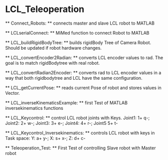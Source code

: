 # LCL_Teleoperation

** Connect_Robots: ** connects master and slave LCL robot to MATLAB

** LCLserialConnect: ** MiMed function to connect Robot to MATLAB 

** LCL_buildRigidBodyTree: ** builds rigidBody Tree of Camera Robot. Should be updated if robot hardware changes.

** LCL_convertEncoder2Radian: ** converts LCL encoder values to rad. The goal is to match rigidBodytree with real robot.

** LCL_convertRadian2Encoder: ** converts rad to LCL encoder values in a way that both rigidbodytree and LCL have the same configuration.

** LCL_getCurrentPose: ** reads current Pose of robot and stores values in Vector.

** LCL_inverseKinematicsExample: ** first Test of MATLAB inversekinematics functions

** LCL_Keycontrol: ** control LCL robot joints with Keys.
    Joint1: 1+ q-; Joint2: 2+ w-; Joint3: 3+ e-; Joint4: 4+ r-; Joint5 5+ t-

** LCL_Keycontrol_Inversekinematics: ** controls LCL robot with keys in Task space:
Y: a+ y-; X: s+ x-; Z: d+ c-

** Teleoperation_Test: ** First Test of controlling Slave robot with Master robot